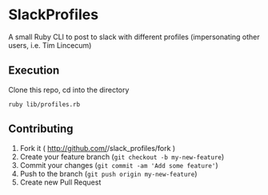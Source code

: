 # SlackProfiles

A small Ruby CLI to post to slack with different profiles (impersonating other users, i.e. Tim Lincecum)

## Execution

Clone this repo,
cd into the directory

`ruby lib/profiles.rb`

## Contributing

1. Fork it ( http://github.com/<my-github-username>/slack_profiles/fork )
2. Create your feature branch (`git checkout -b my-new-feature`)
3. Commit your changes (`git commit -am 'Add some feature'`)
4. Push to the branch (`git push origin my-new-feature`)
5. Create new Pull Request
